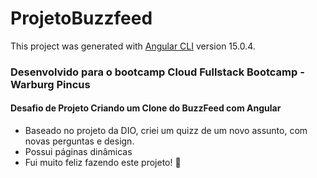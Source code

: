 # ProjetoBuzzfeed

This project was generated with [Angular CLI](https://github.com/angular/angular-cli) version 15.0.4.

### Desenvolvido para o bootcamp Cloud Fullstack Bootcamp - Warburg Pincus
#### Desafio de Projeto Criando um Clone do BuzzFeed com Angular
- Baseado no projeto da DIO, criei um quizz de um novo assunto, com novas perguntas e design.
- Possui páginas dinâmicas
- Fui muito feliz fazendo este projeto! 💜
